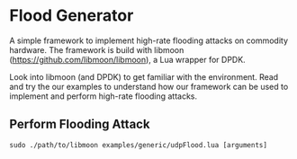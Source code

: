 # Flood Generator

A simple framework to implement high-rate flooding attacks on commodity hardware.
The framework is build with libmoon (https://github.com/libmoon/libmoon), a Lua wrapper for DPDK.

Look into libmoon (and DPDK) to get familiar with the environment.
Read and try the our examples to understand how our framework can be used to implement and perform high-rate flooding attacks.

## Perform Flooding Attack

```
sudo ./path/to/libmoon examples/generic/udpFlood.lua [arguments]
```
